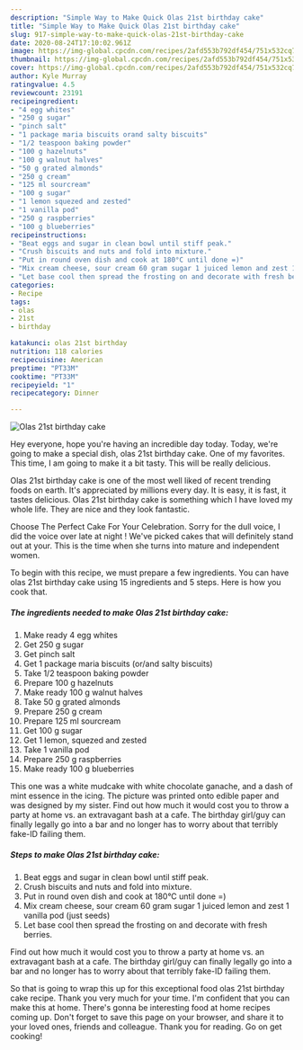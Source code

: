 ```yaml
---
description: "Simple Way to Make Quick Olas 21st birthday cake"
title: "Simple Way to Make Quick Olas 21st birthday cake"
slug: 917-simple-way-to-make-quick-olas-21st-birthday-cake
date: 2020-08-24T17:10:02.961Z
image: https://img-global.cpcdn.com/recipes/2afd553b792df454/751x532cq70/olas-21st-birthday-cake-recipe-main-photo.jpg
thumbnail: https://img-global.cpcdn.com/recipes/2afd553b792df454/751x532cq70/olas-21st-birthday-cake-recipe-main-photo.jpg
cover: https://img-global.cpcdn.com/recipes/2afd553b792df454/751x532cq70/olas-21st-birthday-cake-recipe-main-photo.jpg
author: Kyle Murray
ratingvalue: 4.5
reviewcount: 23191
recipeingredient:
- "4 egg whites"
- "250 g sugar"
- "pinch salt"
- "1 package maria biscuits orand salty biscuits"
- "1/2 teaspoon baking powder"
- "100 g hazelnuts"
- "100 g walnut halves"
- "50 g grated almonds"
- "250 g cream"
- "125 ml sourcream"
- "100 g sugar"
- "1 lemon squezed and zested"
- "1 vanilla pod"
- "250 g raspberries"
- "100 g blueberries"
recipeinstructions:
- "Beat eggs and sugar in clean bowl until stiff peak."
- "Crush biscuits and nuts and fold into mixture."
- "Put in round oven dish and cook at 180°C until done =)"
- "Mix cream cheese, sour cream 60 gram sugar 1 juiced lemon and zest 1 vanilla pod (just seeds)"
- "Let base cool then spread the frosting on and decorate with fresh berries."
categories:
- Recipe
tags:
- olas
- 21st
- birthday

katakunci: olas 21st birthday 
nutrition: 118 calories
recipecuisine: American
preptime: "PT33M"
cooktime: "PT33M"
recipeyield: "1"
recipecategory: Dinner

---
```



![Olas 21st birthday cake](https://img-global.cpcdn.com/recipes/2afd553b792df454/751x532cq70/olas-21st-birthday-cake-recipe-main-photo.jpg)

Hey everyone, hope you're having an incredible day today. Today, we're going to make a special dish, olas 21st birthday cake. One of my favorites. This time, I am going to make it a bit tasty. This will be really delicious.

Olas 21st birthday cake is one of the most well liked of recent trending foods on earth. It's appreciated by millions every day. It is easy, it is fast, it tastes delicious. Olas 21st birthday cake is something which I have loved my whole life. They are nice and they look fantastic.

Choose The Perfect Cake For Your Celebration. Sorry for the dull voice, I did the voice over late at night ! We&#39;ve picked cakes that will definitely stand out at your. This is the time when she turns into mature and independent women.


To begin with this recipe, we must prepare a few ingredients. You can have olas 21st birthday cake using 15 ingredients and 5 steps. Here is how you cook that.

<!--inarticleads1-->

##### The ingredients needed to make Olas 21st birthday cake:

1. Make ready 4 egg whites
1. Get 250 g sugar
1. Get pinch salt
1. Get 1 package maria biscuits (or/and salty biscuits)
1. Take 1/2 teaspoon baking powder
1. Prepare 100 g hazelnuts
1. Make ready 100 g walnut halves
1. Take 50 g grated almonds
1. Prepare 250 g cream
1. Prepare 125 ml sourcream
1. Get 100 g sugar
1. Get 1 lemon, squezed and zested
1. Take 1 vanilla pod
1. Prepare 250 g raspberries
1. Make ready 100 g blueberries


This one was a white mudcake with white chocolate ganache, and a dash of mint essence in the icing. The picture was printed onto edible paper and was designed by my sister. Find out how much it would cost you to throw a party at home vs. an extravagant bash at a cafe. The birthday girl/guy can finally legally go into a bar and no longer has to worry about that terribly fake-ID failing them. 

<!--inarticleads2-->

##### Steps to make Olas 21st birthday cake:

1. Beat eggs and sugar in clean bowl until stiff peak.
1. Crush biscuits and nuts and fold into mixture.
1. Put in round oven dish and cook at 180°C until done =)
1. Mix cream cheese, sour cream 60 gram sugar 1 juiced lemon and zest 1 vanilla pod (just seeds)
1. Let base cool then spread the frosting on and decorate with fresh berries.


Find out how much it would cost you to throw a party at home vs. an extravagant bash at a cafe. The birthday girl/guy can finally legally go into a bar and no longer has to worry about that terribly fake-ID failing them. 

So that is going to wrap this up for this exceptional food olas 21st birthday cake recipe. Thank you very much for your time. I'm confident that you can make this at home. There's gonna be interesting food at home recipes coming up. Don't forget to save this page on your browser, and share it to your loved ones, friends and colleague. Thank you for reading. Go on get cooking!
